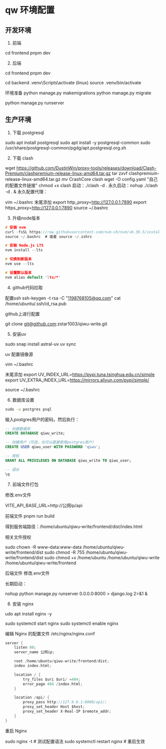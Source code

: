 # qw 环境配置

## 开发环境

1. 前端

cd frontend
pnpm dev

2. 后端

cd frontend
pnpm dev

cd backend
.venv\Scripts\activate
(linux) source .venv/bin/activate

环境准备
python manage.py makemigrations
python manage.py migrate

python manage.py runserver

## 生产环境

1. 下载 postgresql

sudo apt install postgresql
sudo apt install -y postgresql-common
sudo /usr/share/postgresql-common/pgdg/apt.postgresql.org.sh

2. 下载 clash

wget https://github.com/DustinWin/proxy-tools/releases/download/Clash-Premium/clashpremium-release-linux-amd64.tar.gz
tar zxvf  clashpremium-release-linux-amd64.tar.gz
mv CrashCore clash
wget -O config.yaml "自己的配置文件链接"
chmod +x clash
启动：./clash -d .
永久启动：nohup ./clash -d . &
永久配置代理：

vim ~/.bashrc
末尾添加 
export http_proxy=http://127.0.0.1:7890
export https_proxy=http://127.0.0.1:7890
source ~/.bashrc

3. 升级node版本


```c
# 安装 nvm
curl -fsSL https://raw.githubusercontent.com/nvm-sh/nvm/v0.39.5/install.sh | bash
source ~/.bashrc  # 或者 source ~/.zshrc

# 安装 Node.js LTS
nvm install --lts

# 切换到新版本
nvm use --lts

# 设置默认版本
nvm alias default 'lts/*'
```

4. github代码拉取

配置ssh
ssh-keygen -t rsa -C "1198768105@qq.com"
cat /home/ubuntu/.ssh/id_rsa.pub

github上进行配置

git clone git@github.com:zstar1003/qiwu-write.git


5. 安装uv

sudo snap install astral-uv
uv sync

uv 配置镜像源


vim ~/.bashrc

末尾添加 
export UV_INDEX_URL=https://pypi.tuna.tsinghua.edu.cn/simple
export UV_EXTRA_INDEX_URL=https://mirrors.aliyun.com/pypi/simple/

source ~/.bashrc

6. 数据库设置

```cmd
sudo -u postgres psql
```
输入postgres用户的密码，然后执行：
```sql
-- 创建数据库
CREATE DATABASE qiwu_write;

-- 创建用户（可选，也可以直接使用postgres用户）
CREATE USER qiwu_user WITH PASSWORD 'qiwu';

-- 授权
GRANT ALL PRIVILEGES ON DATABASE qiwu_write TO qiwu_user;

-- 退出
\q
```

7. 前端文件打包

修改.env文件

VITE_API_BASE_URL=http://公网ip/api

前端文件
pnpm run build 

得到服务端路径：/home/ubuntu/qiwu-write/frontend/dist/index.html


相关文件授权

sudo chown -R www-data:www-data /home/ubuntu/qiwu-write/frontend/dist
sudo chmod -R 755 /home/ubuntu/qiwu-write/frontend/dist
sudo chmod +x /home/ubuntu /home/ubuntu/qiwu-write /home/ubuntu/qiwu-write/frontend

后端文件
修改.env文件

长期启动：

nohup python manage.py runserver 0.0.0.0:8000 > django.log 2>&1 &

8. 安装 nginx

udo apt install nginx -y

sudo systemctl start nginx
sudo systemctl enable nginx


编辑 Nginx 的配置文件 /etc/nginx/nginx.conf

```c
server {
    listen 80;
    server_name 公网ip;

    root /home/ubuntu/qiwu-write/frontend/dist;
    index index.html;

    location / {
        try_files $uri $uri/ =404; 
        error_page 404 /index.html; 
    }

    location /api/ {
        proxy_pass http://127.0.0.1:8000/api/;
        proxy_set_header Host $host;
        proxy_set_header X-Real-IP $remote_addr;
    }
}
```

重启 Nginx

sudo nginx -t   # 测试配置语法
sudo systemctl restart nginx  # 重启生效